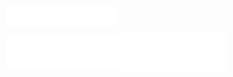 [<img align="center" src="/header.svg" alt="Header" width="49%"/>](/header.svg)

[<img align="center" src="/lines.svg" alt="Lines" width="49%"/>](/lines.svg)
[<img align="center" src="/languages.svg" alt="Languages" width="49%"/>](/languages.svg)
